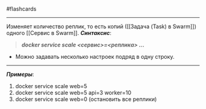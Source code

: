 #flashcards
***
Изменяет количество реплик, то есть копий ([[Задача (Task) в Swarm]]) одного [[Сервис в Swarm]].
***Синтаксис***:
>***docker service scale <сервис>=<реплика> ...***
- Можно задавать несколько настроек подряд в одну строку.
***
***Примеры***:
1. docker service scale web=5
2. docker service scale web=5 api=3 worker=10
3. docker service scale web=0 (остановить все реплики)
<!--SR:!2025-10-22,3,250-->